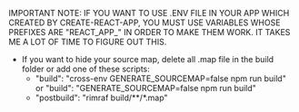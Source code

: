 IMPORTANT NOTE: IF YOU WANT TO USE .ENV FILE IN YOUR APP WHICH CREATED BY CREATE-REACT-APP, YOU MUST USE VARIABLES WHOSE PREFIXES ARE "REACT_APP_" IN ORDER TO MAKE THEM WORK. IT TAKES ME A LOT OF TIME TO FIGURE OUT THIS.

- If you want to hide your source map, delete all .map file in the build folder or add one of these scripts:
  - "build": "cross-env GENERATE_SOURCEMAP=false npm run build" or "build": "GENERATE_SOURCEMAP=false npm run build"
  - "postbuild": "rimraf build/**/*.map"
